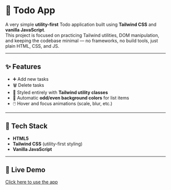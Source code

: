 # 📝 Todo App  

A very simple **utility-first** Todo application built using **Tailwind CSS** and **vanilla JavaScript**.  
This project is focused on practicing Tailwind utilities, DOM manipulation, and keeping the codebase minimal — no frameworks, no build tools, just plain HTML, CSS, and JS.  

---

## ✨ Features  

- ➕ Add new tasks  
- 🗑️ Delete tasks  
- 🎨 Styled entirely with **Tailwind utility classes**  
- 🔀 Automatic **odd/even background colors** for list items  
- 🖱️ Hover and focus animations (scale, blur, etc.)

---

## 🚀 Tech Stack  

- **HTML5**  
- **Tailwind CSS** (utility-first styling)  
- **Vanilla JavaScript**  

---

## 🚀 Live Demo  

[Click here to use the app](https://rajdipchatterjee.github.io/ToDo-Tailwind/)
